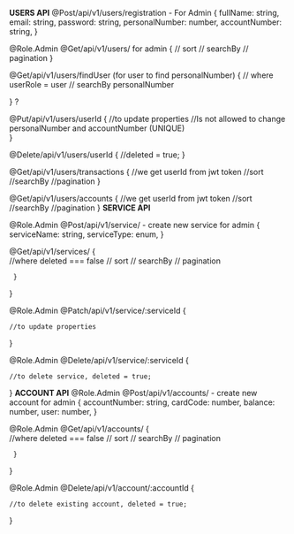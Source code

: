 
**USERS API**
@Post/api/v1/users/registration - For Admin
{
	fullName: string,
	email: string,
	password: string,
  personalNumber: number,
  accountNumber: string, 
}

@Role.Admin
@Get/api/v1/users/ for admin
{
	// sort
	// searchBy
	// pagination
}

@Get/api/v1/users/findUser (for user to find personalNumber) 
{
      // where userRole = user
	// searchBy personalNumber 
	
}  ? 


@Put/api/v1/users/userId
{
	    //to update properties 
      //Is not allowed to change personalNumber and accountNumber (UNIQUE)  
}

@Delete/api/v1/users/userId
{
	//deleted = true;
}


@Get/api/v1/users/transactions
{
     //we get userId from jwt token
     //sort
     //searchBy
     //pagination
}

@Get/api/v1/users/accounts
{
     //we get userId from jwt token
     //sort
     //searchBy
     //pagination
}
**SERVICE API**

@Role.Admin
@Post/api/v1/service/ - create new service for admin
{
	serviceName: string,
	serviceType: enum,
}


@Get/api/v1/services/ 
{      
      //where deleted === false 
	// sort
	// searchBy
	// pagination

     }
}



@Role.Admin
@Patch/api/v1/service/:serviceId
{     

	//to update properties 
     
   
}


@Role.Admin
@Delete/api/v1/service/:serviceId
{     
      
	//to delete service, deleted = true;
}
**ACCOUNT API**
@Role.Admin
@Post/api/v1/accounts/ - create new account for admin
{
	accountNumber: string,
	cardCode: number,
	balance: number, 
        user: number, 
}


@Role.Admin
@Get/api/v1/accounts/ 
{      
      //where deleted === false 
	// sort
	// searchBy
	// pagination

     }
}





@Role.Admin
@Delete/api/v1/account/:accountId
{     
      
	//to delete existing account, deleted = true;
	
}

